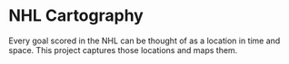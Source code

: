 # NHL Cartography
Every goal scored in the NHL can be thought of as a location in time and space. This project captures those locations and maps them. 
